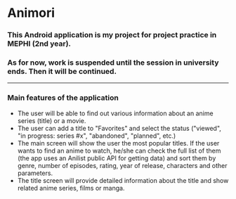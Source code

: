 # Animori
### This Android application is my project for project practice in MEPHI (2nd year). 
### As for now, work is suspended until the session in university ends. Then it will be continued. 
---
### Main features of the application
* The user will be able to find out various information about an anime series (title) or a movie. 
* The user can add a title to "Favorites" and select the status ("viewed", "in progress: series #x", "abandoned", "planned", etc.) 
* The main screen will show the user the most popular titles. If the user wants to find an anime to watch, he/she can check the full list of them (the app uses an Anilist public API for getting data) and sort them by genre, number of episodes, rating, year of release, characters and other parameters. 
* The title screen will provide detailed information about the title and show related anime series, films or manga.
